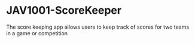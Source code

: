 # JAV1001-ScoreKeeper
The score keeping app allows users to keep track of scores for two teams in a game or competition
